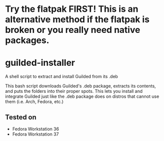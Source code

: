 # Try the flatpak FIRST! This is an alternative method if the flatpak is broken or you really need native packages.
# guilded-installer
A shell script to extract and install Guilded from its .deb

This bash script downloads Guilded's .deb package, extracts its contents, and puts the folders into their proper spots. This lets you install and integrate Guilded just like the .deb package does on distros that cannot use them (i.e. Arch, Fedora, etc.)

## Tested on 

- Fedora Workstation 36
- Fedora Workstation 37
